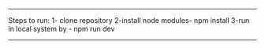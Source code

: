 
-----------------------------------------------

  Steps to run:
  1- clone repository
   2-install node modules- npm install
    3-run in local system by - npm run dev

------------------------------------------------